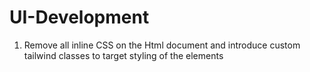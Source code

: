 # UI-Development
1. Remove all inline CSS on the Html document and introduce custom tailwind classes to target styling of the elements
